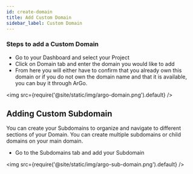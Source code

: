 ```yaml
---
id: create-domain
title: Add Custom Domain
sidebar_label: Custom Domain
---
```


### Steps to add a Custom Domain

- Go to your Dashboard and select your Project
- Click on Domain tab and enter the domain you would like to add
- From here you will either have to confirm that you already own this domain or if you do not own the domain name and that it is available, you can buy it through ArGo.

<img src={require('@site/static/img/argo-domain.png').default} />


## Adding Custom Subdomain

You can create your Subdomains to organize and navigate to different sections of your Domain. You can create multiple subdomains or child domains on your main domain.

- Go to the Subdomains tab and add your Subdomain

<img src={require('@site/static/img/argo-sub-domain.png').default} />
